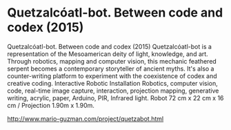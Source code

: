 # Quetzalcóatl-bot. Between code and codex (2015)
Quetzalcóatl-bot. Between code and codex (2015) Quetzalcóatl-bot is a representation of the Mesoamerican deity of light, knowledge, and art. Through robotics, mapping and computer vision, this mechanic feathered serpent becomes a contemporary storyteller of ancient myths. It's also a counter-writing platform to experiment with the coexistence of codex and creative coding. Interactive Robotic Installation Robotics, computer vision, code, real-time image capture, interaction, projection mapping, generative writing, acrylic, paper, Arduino, PIR, Infrared light. Robot 72 cm x 22 cm x 16 cm / Projection 1.90m x 1.90m.

http://www.mario-guzman.com/project/quetzabot.html
